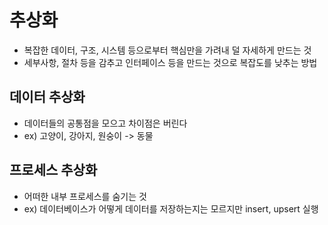 # 추상화
- 복잡한 데이터, 구조, 시스템 등으로부터 핵심만을 가려내 덜 자세하게 만드는 것
- 세부사항, 절차 등을 감추고 인터페이스 등을 만드는 것으로 복잡도를 낮추는 방법

## 데이터 추상화
- 데이터들의 공통점을 모으고 차이점은 버린다
- ex) 고양이, 강아지, 원숭이 -> 동물

## 프로세스 추상화
- 어떠한 내부 프로세스를 숨기는 것
- ex) 데이터베이스가 어떻게 데이터를 저장하는지는 모르지만 insert, upsert 실행
